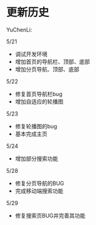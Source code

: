 # 更新历史

YuChenLi:

5/21

- 调试开发环境
- 增加首页的导航栏、顶部、底部
- 增加分页导航、顶部、底部

5/22

- 修复首页导航栏bug
- 增加自适应的轮播图

5/23

- 修复轮播图的bug
- 基本完成主页

5/24

- 增加部分搜索功能  

5/28

- 修复分页导航的BUG
- 完成移动端搜索功能

5/29

- 修复搜索页BUG并完善其功能
